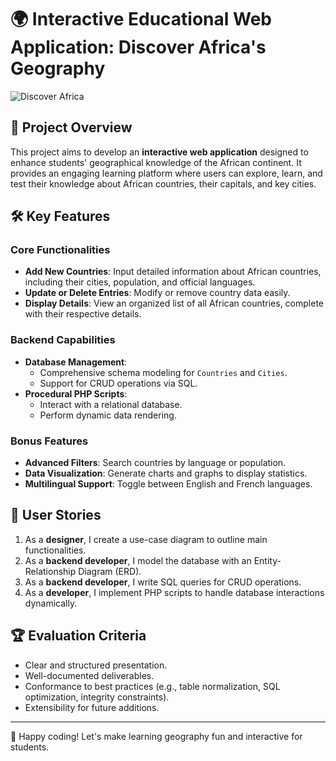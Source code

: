 # 🌍 Interactive Educational Web Application: Discover Africa's Geography

![Discover Africa](https://maghreb.simplonline.co/_next/image?url=https%3A%2F%2Fsimplonline-v3-prod.s3.eu-west-3.amazonaws.com%2Fmedia%2Fimage%2Fjpg%2Fafrica-675319e2d725e857959963.jpg&w=1280&q=75)

## 🚀 Project Overview

This project aims to develop an **interactive web application** designed to enhance students' geographical knowledge of the African continent. It provides an engaging learning platform where users can explore, learn, and test their knowledge about African countries, their capitals, and key cities.

## 🛠️ Key Features

### Core Functionalities

- **Add New Countries**: Input detailed information about African countries, including their cities, population, and official languages.
- **Update or Delete Entries**: Modify or remove country data easily.
- **Display Details**: View an organized list of all African countries, complete with their respective details.

### Backend Capabilities

- **Database Management**:
  - Comprehensive schema modeling for `Countries` and `Cities`.
  - Support for CRUD operations via SQL.
- **Procedural PHP Scripts**:
  - Interact with a relational database.
  - Perform dynamic data rendering.

### Bonus Features

- **Advanced Filters**: Search countries by language or population.
- **Data Visualization**: Generate charts and graphs to display statistics.
- **Multilingual Support**: Toggle between English and French languages.

## 🧩 User Stories

1. As a **designer**, I create a use-case diagram to outline main functionalities.
2. As a **backend developer**, I model the database with an Entity-Relationship Diagram (ERD).
3. As a **backend developer**, I write SQL queries for CRUD operations.
4. As a **developer**, I implement PHP scripts to handle database interactions dynamically.

## 🏆 Evaluation Criteria

- Clear and structured presentation.
- Well-documented deliverables.
- Conformance to best practices (e.g., table normalization, SQL optimization, integrity constraints).
- Extensibility for future additions.

---

🌟 Happy coding! Let's make learning geography fun and interactive for students.
